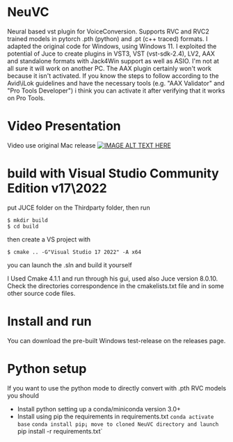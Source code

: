 # NeuVC
Neural based vst plugin for VoiceConversion. 
Supports RVC and RVC2 trained models in pytorch .pth (python) and .pt (c++ traced) formats. 
I adapted the original code for Windows, using Windows 11.
I exploited the potential of Juce to create plugins in VST3, VST (vst-sdk-2.4), LV2, AAX and standalone formats with Jack4Win support as well as ASIO.
I'm not at all sure it will work on another PC. The AAX plugin certainly won't work because it isn't activated. If you know the steps to follow according to the Avid\iLok guidelines and have the necessary tools (e.g. "AAX Validator" and "Pro Tools Developer") i think you can activate it after verifying that it works on Pro Tools.

# Video Presentation 
Video use original Mac release
[![IMAGE ALT TEXT HERE](https://img.youtube.com/vi/bhtOwvWZOy0/0.jpg)](https://www.youtube.com/watch?v=bhtOwvWZOy0)

# build with Visual Studio Community Edition v17\2022

put JUCE folder on the Thirdparty folder, then run
```
$ mkdir build 
$ cd build
```
then create a VS project with 
```
$ cmake .. -G"Visual Studio 17 2022" -A x64
```

you can launch the .sln and build it yourself

I Used Cmake 4.1.1 and run through his gui, used also Juce version 8.0.10.
Check the directories correspondence in the cmakelists.txt file and in some other source code files.

# Install and run 

You can download the pre-built Windows test-release on the releases page. 

# Python setup 
If you want to use the python mode to directly convert with .pth RVC models you should 
- Install python setting up a conda/miniconda version 3.0+
- Install using pip the requirements in requirements.txt 
`conda activate base`
`conda install pip¡
move to cloned NeuVC directory and launch 
`pip install -r requirements.txt`
